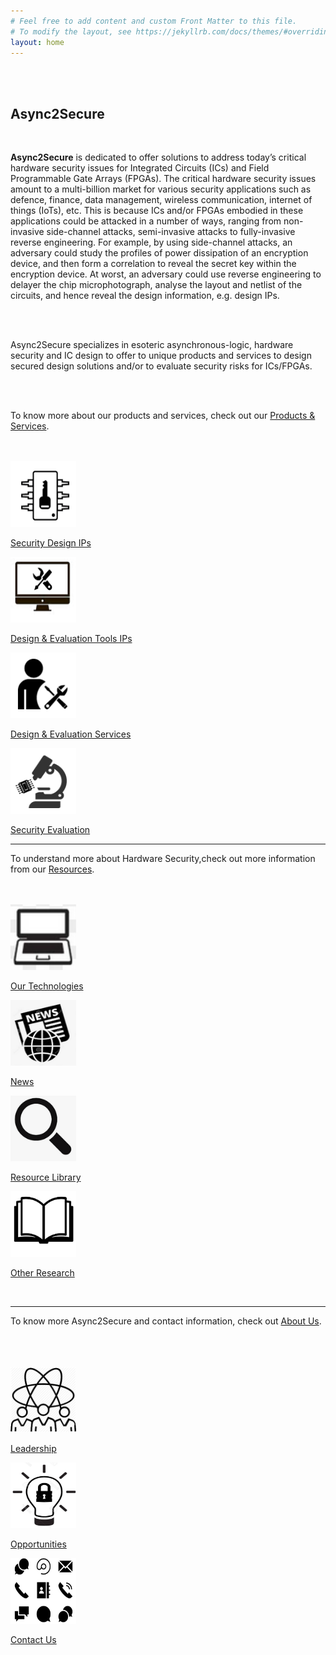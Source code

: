 ```yaml
---
# Feel free to add content and custom Front Matter to this file.
# To modify the layout, see https://jekyllrb.com/docs/themes/#overriding-theme-defaults
layout: home
---
```

<section id="content">
<br>
<br>
<div class="hero--home">
   <div class="hero__wrap">
      <h1 class="hero__title">Async2Secure</h1>
   </div>
</div>
<br>
<article class="new">
   <p><strong>Async2Secure</strong> is dedicated to offer solutions to address today’s critical hardware security
      issues for Integrated Circuits (ICs) and Field Programmable Gate Arrays (FPGAs). The critical
      hardware security issues amount to a multi-billion market for various security applications such
      as defence, finance, data management, wireless communication, internet of things (IoTs), etc.
      This is because ICs and/or FPGAs embodied in these applications could be attacked in a number
      of ways, ranging from non-invasive side-channel attacks, semi-invasive attacks to fully-invasive
      reverse engineering. For example, by using side-channel attacks, an adversary could study the
      profiles of power dissipation of an encryption device, and then form a correlation to reveal the
      secret key within the encryption device. At worst, an adversary could use reverse engineering
      to delayer the chip microphotograph, analyse the layout and netlist of the circuits, and hence
      reveal the design information, e.g. design IPs.
   </p>
   <br>
   <br>
   <p>Async2Secure specializes in esoteric asynchronous-logic, hardware security and IC design to
      offer to unique products and services to design secured design solutions and/or to evaluate
      security risks for ICs/FPGAs.
   </p>
   <br>
   <br>
   <p>To know more about our products and services, check out our <a href="{{ site.baseurl }}{% link _pages/products/product.md %}">Products & Services</a>.</p>
   <section id="content">
      <div class="container">
         <br>
         <br>
         <div class="row">
            <div class="col-sm ">
               <a href="{{ site.baseurl }}{% link _pages/products/security_design_ips.md %}" class="link-block">
                  <img class="mx-auto d-block image" src="/assets/home/security_design_ips.png" style="width:105px;height:105px;transform:rotate(180deg);">
                  <p class="text-center"> Security Design IPs
                  </p>
               </a>
            </div>
            <div class="col-sm">
               <a href="{{ site.baseurl }}{% link _pages/products/design_and_evaluation_tools.md %}" class="link-block">
                  <img class="mx-auto d-block image" src="/assets/home/design_evaluation_tools.png" style="width:105px;height:105px;">
                  <p class="text-center"> Design & Evaluation Tools IPs
                  </p>
               </a>
            </div>
            <div class="col-sm">
               <a href="{{ site.baseurl }}{% link _pages/products/design_solution.md %}" class="link-block">
                  <img class="mx-auto d-block image" src="/assets/home/design_evaluation_sevices.png" style="width:105px;height:105px;">
                  <p class="text-center"> Design & Evaluation Services</p>
               </a>
            </div>
            <div class="col-sm">
               <a href="{{ site.baseurl }}{% link _pages/products/security_evaluation.md %}" class="link-block">
                  <img class="mx-auto d-block image" src="/assets/home/side_channel_attacks.png" style="width:105px;height:105px;">
                  <p class="text-center"> Security Evaluation</p>
               </a>
            </div>
         </div>
         <hr class="new1">
         <p>To understand more about Hardware Security,check out more information from our <a href="{{ site.baseurl }}{% link _pages/resources/resources.md %}">Resources</a>.</p>
         <br>
         <br>
         <div class="row">
            <div class="col">
               <a href="{{ site.baseurl }}{% link _pages/resources/technology.md %}" class="link-block">
                  <img class="mx-auto d-block image" src="/assets/resources/image--0121.png" style="width:105px;height:105px;transform:rotate(180deg);">
                  <p class="text-center"> Our Technologies
                  </p>
               </a>
            </div>
            <div class="col">
               <a href="{{ site.baseurl }}{% link _pages/resources/news.md %}" class="link-block">
                  <img class="mx-auto d-block image" src="/assets/resources/image--045.png" style="width:105px;height:105px;">
                  <p class="text-center"> News
                  </p>
               </a>
            </div>
            <div class="col">
               <a href="{{ site.baseurl }}{% link _pages/resources/resource_library.md %}" class="link-block">
                  <img class="mx-auto d-block image" src="/assets/resources/image--044.png" style="width:105px;height:105px;transform:rotate(90deg);">
                  <p class="text-center"> Resource Library</p>
               </a>
            </div>
            <div class="col">
               <a href="{{ site.baseurl }}{% link _pages/resources/other_research.md %}" class="link-block">
                  <img class="mx-auto d-block image" src="/assets/resources/image--043.png" style="width:105px;height:105px;transform:rotate(180deg);">
                  <p class="text-center"> Other Research</p>
               </a>
            </div>
         </div>
         <br>
         <hr class="new2">
         <p>To know more Async2Secure and contact information, check out <a href="{{ site.baseurl }}{% link _pages/about/about.md %}">About Us</a>.</p>
         <br>
         <br>
         <br>
         <div class="row">
            <div class="col-sm">
               <a href="{{ site.baseurl }}{% link _pages/about/leadership.md %}" class="link-block">
                  <img class="mx-auto d-block image" src="/assets/home/leadership.png" style="width:105px;height:105px;">
                  <p class="text-center"> Leadership</p>
               </a>
            </div>
            <div class="col-sm">
               <a href="{{ site.baseurl }}{% link _pages/about/opportunities.md %}" class="link-block">
                  <img class="mx-auto d-block image" src="/assets/home/opportunities.png" style="width:105px;height:105px;transform:rotate(180deg);">
                  <p class="text-center"> Opportunities</p>
               </a>
            </div>
            <div class="col-sm">
               <a href="{{ site.baseurl }}{% link _pages/about/contact.md %}" class="link-block">
                  <img class="mx-auto d-block image" src="/assets/home/contact_us.png" style="width:105px;height:105px;transform:rotate(180deg);">
                  <p class="text-center"> Contact Us</p>
               </a>
            </div>
         </div>
      </div>
      <br>
      <br>
   </section>
</article>
